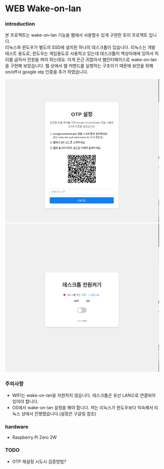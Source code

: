 # WEB Wake-on-lan

### introduction
본 프로젝트는 wake-on-lan 기능을 웹에서 사용할수 있게 구현한 토이 프로젝트 입니다.     
리눅스와 윈도우가 별도의 SSD에 설치된 하나의 데스크톱이 있습니다. 리눅스는 개발 테스트 용도로, 윈도우는 게임용도로 사용하고 있는데 데스크톱이 책상아래에 있어서 허리를 굽혀서 전원을 켜야 하는데요. 이게 은근 귀찮아서 웹인터페이스로 wake-on-lan 을 구현해 보았습니다. 웹 상에서 쉘 커맨드를 실행하는 구조이기 때문에 보안을 위해 on/off시 google otp 인증을 추가 하였습니다.

![setup_otp](static/img/setup-otp_web_wakeonlan.png)
![web_wakeonlan](static/img/web_wakeonlan_screen.png)


### 주의사항
- WIFI는 wake-on-lan을 지원하지 않습니다. 테스크톱은 유선 LAN으로 연결되어 있어야 합니다.
- OS에서 wake-on-lan 설정을 해야 합니다. 저는 리눅스가 윈도우보다 익숙해서 리눅스 상에서 진행했습니다.(설정은 구글링 참조)

### hardware
* Raspberry Pi Zero 2W


### TODO
- OTP 재설정 시도시 검증방법?